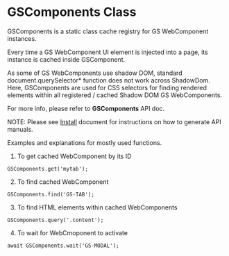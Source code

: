 # GSComponents Class

GSComponents is a static class cache registry for GS WebComponent instances. 

Every time a GS WebComponent UI element is injected into a page, its instance is cached inside GSComponent.

As some of GS WebComponents use shadow DOM, standard document.querySelector* function does not work across ShadowDom. Here, GSComponents are used for CSS selectors for finding rendered elements within all registered / cached Shadow DOM GS WebComponents.

For more info, please refer to **GSComponents** API doc.

NOTE: Please see [Install](../install.md) document for instructions on how to generate API manuals.


Examples and explanations for mostly used functions.

1. To get cached WebComponent by its ID

```
GSComponents.get('mytab');
```

2. To find cached WebComponent

```
GSComponents.find('GS-TAB');
```

3. To find HTML elements within cached WebComponents

```
GSComponents.query('.content');
```

4. To wait for WebCmoponent to activate

```
await GSComponents.wait('GS-MODAL');
```
